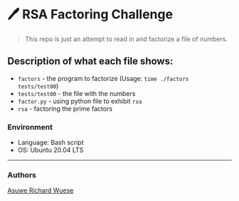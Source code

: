 # :pen: RSA Factoring Challenge
> This repo is just an attempt to read in and factorize a file of numbers.

## Description of what each file shows:
* ```factors``` - the program to factorize (Usage: ```time ./factors tests/test00```)
* ```tests/test00``` - the file with the numbers
* ```factor.py``` - using python file to exhibit ```rsa```
* ```rsa``` - factoring the prime factors

### Environment
* Language: Bash script
* OS: Ubuntu 20.04 LTS
---
### Authors

[Asuwe Richard Wuese](https://github.com/AsuweRich/)
